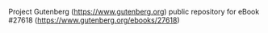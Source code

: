 Project Gutenberg (https://www.gutenberg.org) public repository for eBook #27618 (https://www.gutenberg.org/ebooks/27618)
